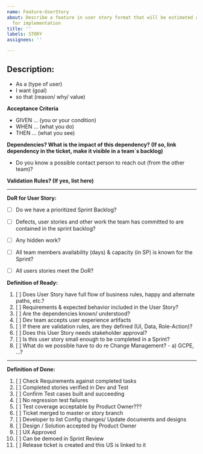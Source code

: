 ```yaml
---
name: Feature-UserStory
about: Describe a feature in user story format that will be estimated and considered
  for implementation
title: ''
labels: STORY
assignees: ''

---
```


## Description:	
* As a (type of user)
* I want (goal) 
* so that (reason/ why/ value) 

**Acceptance Criteria**	
* GIVEN ... (you or your condition)
* WHEN ... (what you do) 
* THEN ... (what you see) 

**Dependencies? What is the impact of this dependency? (If so, link dependency in the ticket, make it visible in a team´s backlog)**
* Do you know a possible contact person to reach out (from the other team)?

**Validation Rules? (If yes, list here)**	

----

**DoR for User Story:**	
- [ ] Do we have a prioritized Sprint Backlog?	
- [ ] Defects, user stories and other work the team has committed to are contained in the sprint backlog?	
- [ ] Any hidden work?	
- [ ] All team members availability (days) & capacity (in SP) is known for the Sprint?	
- [ ] All users stories meet the DoR?


**Definition of Ready:**	
1. [ ] Does User Story have full flow of business rules, happy and alternate paths, etc.?
2. [ ] Requirements & expected behavior included in the User Story?
3. [ ] Are the dependencies known/ understood?
4. [ ] Dev team accepts user experience artifacts
5.	[ ] If there are validation rules, are they defined (UI, Data, Role-Action)?
6. [ ] Does this User Story needs stakeholder approval?
7.	[ ] Is this user story small enough to be completed in a Sprint?
8.	[ ] What do we possible have to do re Change Management? - a) GCPE, …?

----

**Definition of Done:**
1)	[ ] Check Requirements against completed tasks
2)	[ ] Completed stories verified in Dev and Test
3)	[ ] Confirm Test cases built and succeeding 
4)	[ ] No regression test failures
5)	[ ] Test coverage acceptable by Product Owner??? 
6)	[ ] Ticket merged to master or story branch
7)	[ ] Developer to list Config changes/ Update documents and designs
8)	[ ] Design / Solution accepted by Product Owner
9)	[ ] UX Approved
10)	[ ] Can be demoed in Sprint Review 
11)	[ ] Release ticket is created and this US is linked to it
